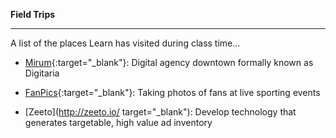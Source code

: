 **Field Trips**

-----------

A list of the places Learn has visited during class time...

- [Mirum](https://www.digitaria.com/){:target="_blank"}:  Digital agency downtown formally known as Digitaria

- [FanPics](https://www.fanpics.com/){:target="_blank"}:  Taking photos of fans at live sporting events

- [Zeeto](http://zeeto.io/ target="_blank"):  Develop technology that generates targetable, high value ad inventory
